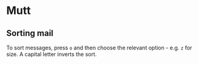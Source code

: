 # Mutt

## Sorting mail

To sort messages, press `o` and then choose the relevant option - e.g. `z` for size. A capital letter inverts the sort.

